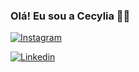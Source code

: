 ### Olá! Eu sou a Cecylia 🙋‍♀️



[![Instagram](https://img.shields.io/badge/Instagram-E4405F?style=for-the-badge&logo=instagram&logoColor=white)](https://www.instagram.com/ferreiracecylia/)

[![Linkedin](https://img.shields.io/badge/LinkedIn-0077B5?style=for-the-badge&logo=linkedin&logoColor=white)](https://www.linkedin.com/in/cecyliaferreira/)
